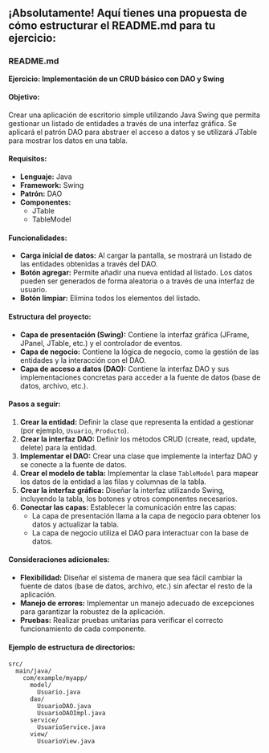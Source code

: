 ## ¡Absolutamente! Aquí tienes una propuesta de cómo estructurar el README.md para tu ejercicio:

### **README.md**

**Ejercicio: Implementación de un CRUD básico con DAO y Swing**

#### **Objetivo:**
Crear una aplicación de escritorio simple utilizando Java Swing que permita gestionar un listado de entidades a través de una interfaz gráfica. Se aplicará el patrón DAO para abstraer el acceso a datos y se utilizará JTable para mostrar los datos en una tabla.

#### **Requisitos:**
* **Lenguaje:** Java
* **Framework:** Swing
* **Patrón:** DAO
* **Componentes:**
    * JTable
    * TableModel

#### **Funcionalidades:**
* **Carga inicial de datos:** Al cargar la pantalla, se mostrará un listado de las entidades obtenidas a través del DAO.
* **Botón agregar:** Permite añadir una nueva entidad al listado. Los datos pueden ser generados de forma aleatoria o a través de una interfaz de usuario.
* **Botón limpiar:** Elimina todos los elementos del listado.

#### **Estructura del proyecto:**
* **Capa de presentación (Swing):** Contiene la interfaz gráfica (JFrame, JPanel, JTable, etc.) y el controlador de eventos.
* **Capa de negocio:** Contiene la lógica de negocio, como la gestión de las entidades y la interacción con el DAO.
* **Capa de acceso a datos (DAO):** Contiene la interfaz DAO y sus implementaciones concretas para acceder a la fuente de datos (base de datos, archivo, etc.).

#### **Pasos a seguir:**
1. **Crear la entidad:** Definir la clase que representa la entidad a gestionar (por ejemplo, `Usuario`, `Producto`).
2. **Crear la interfaz DAO:** Definir los métodos CRUD (create, read, update, delete) para la entidad.
3. **Implementar el DAO:** Crear una clase que implemente la interfaz DAO y se conecte a la fuente de datos.
4. **Crear el modelo de tabla:** Implementar la clase `TableModel` para mapear los datos de la entidad a las filas y columnas de la tabla.
5. **Crear la interfaz gráfica:** Diseñar la interfaz utilizando Swing, incluyendo la tabla, los botones y otros componentes necesarios.
6. **Conectar las capas:** Establecer la comunicación entre las capas:
    * La capa de presentación llama a la capa de negocio para obtener los datos y actualizar la tabla.
    * La capa de negocio utiliza el DAO para interactuar con la base de datos.

#### **Consideraciones adicionales:**
* **Flexibilidad:** Diseñar el sistema de manera que sea fácil cambiar la fuente de datos (base de datos, archivo, etc.) sin afectar el resto de la aplicación.
* **Manejo de errores:** Implementar un manejo adecuado de excepciones para garantizar la robustez de la aplicación.
* **Pruebas:** Realizar pruebas unitarias para verificar el correcto funcionamiento de cada componente.

#### **Ejemplo de estructura de directorios:**
```
src/
  main/java/
    com/example/myapp/
      model/
        Usuario.java
      dao/
        UsuarioDAO.java
        UsuarioDAOImpl.java
      service/
        UsuarioService.java
      view/
        UsuarioView.java
```
